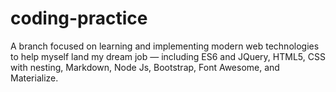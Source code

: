 # coding-practice
A branch focused on learning and implementing modern web technologies to help myself land my dream job — including ES6 and JQuery, HTML5, CSS with nesting, Markdown, Node Js, Bootstrap, Font Awesome, and Materialize.
